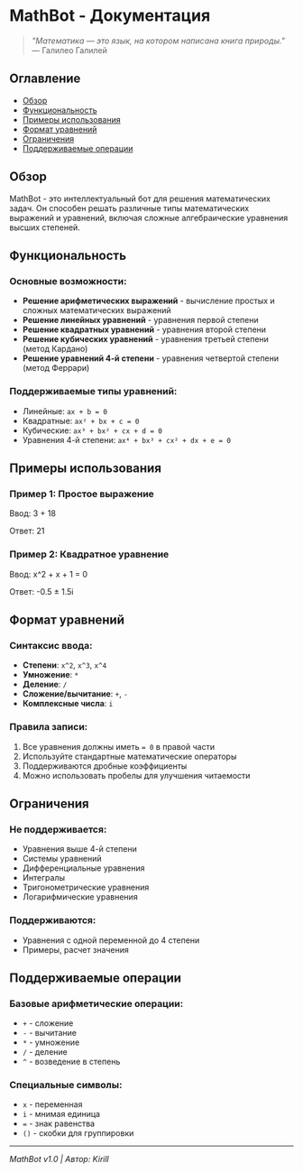 # MathBot - Документация

> *"Математика — это язык, на котором написана книга природы."* — Галилео Галилей

## Оглавление
- [Обзор](#обзор)
- [Функциональность](#функциональность)
- [Примеры использования](#примеры-использования)
- [Формат уравнений](#формат-уравнений)
- [Ограничения](#ограничения)
- [Поддерживаемые операции](#поддерживаемые-операции)

## Обзор

MathBot - это интеллектуальный бот для решения математических задач. Он способен решать различные типы математических выражений и уравнений, включая сложные алгебраические уравнения высших степеней.

## Функциональность

### Основные возможности:
- **Решение арифметических выражений** - вычисление простых и сложных математических выражений
- **Решение линейных уравнений** - уравнения первой степени
- **Решение квадратных уравнений** - уравнения второй степени
- **Решение кубических уравнений** - уравнения третьей степени (метод Кардано)
- **Решение уравнений 4-й степени** - уравнения четвертой степени (метод Феррари)

###  Поддерживаемые типы уравнений:
- Линейные: `ax + b = 0`
- Квадратные: `ax² + bx + c = 0`
- Кубические: `ax³ + bx² + cx + d = 0`
- Уравнения 4-й степени: `ax⁴ + bx³ + cx² + dx + e = 0`

## Примеры использования

### Пример 1: Простое выражение
Ввод: 3 + 18

Ответ: 21

### Пример 2: Квадратное уравнение
Ввод: x^2 + x + 1 = 0

Ответ: -0.5 ± 1.5i

## Формат уравнений

### Синтаксис ввода:
- **Степени**: `x^2`, `x^3`, `x^4`
- **Умножение**: `*`
- **Деление**: `/`
- **Сложение/вычитание**: `+`, `-`
- **Комплексные числа**: `i`

### Правила записи:
1. Все уравнения должны иметь `= 0` в правой части
2. Используйте стандартные математические операторы
3. Поддерживаются дробные коэффициенты
4. Можно использовать пробелы для улучшения читаемости

## Ограничения

### Не поддерживается:
- Уравнения выше 4-й степени
- Системы уравнений
- Дифференциальные уравнения
- Интегралы
- Тригонометрические уравнения
- Логарифмические уравнения

### Поддерживаются:
- Уравнения с одной переменной до 4 степени
- Примеры, расчет значения

## Поддерживаемые операции

### Базовые арифметические операции:
- `+` - сложение
- `-` - вычитание  
- `*` - умножение
- `/` - деление
- `^` - возведение в степень

### Специальные символы:
- `x` - переменная
- `i` - мнимая единица
- `=` - знак равенства
- `()` - скобки для группировки

---

*MathBot v1.0 | Автор: Kirill*
